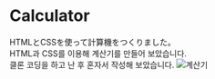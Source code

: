 # Calculator
HTMLとCSSを使って計算機をつくりました。
<br>
HTML과 CSS를 이용해 계산기를 만들어 보았습니다.
<br>
클론 코딩을 하고 난 후 혼자서 작성해 보았습니다.
![계산기](https://user-images.githubusercontent.com/83569906/136802327-c4b80dcd-0eae-4f19-909f-111aef218b33.PNG)
